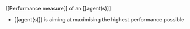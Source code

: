 [[Performance measure]] of an [[agent(s)]]
- [[agent(s)]] is aiming at maximising the highest performance possible